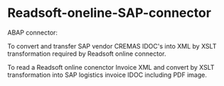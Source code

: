 # Readsoft-oneline-SAP-connector

ABAP connector:

To convert and transfer SAP vendor CREMAS IDOC's into XML by XSLT transformation required by Readsoft online connector.

To read a Readsoft online conenctor Invoice XML and convert by XSLT transformation into SAP logistics invoice IDOC including PDF image.  
